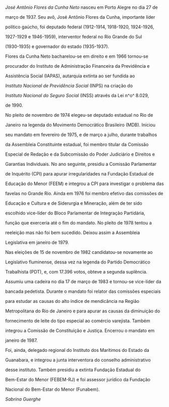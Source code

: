 

*José Antônio Flores da Cunha Neto* nasceu em Porto Alegre no dia 27 de

março de 1937. Seu avô, José Antônio Flores da Cunha, importante líder

político gaúcho, foi deputado federal (1912-1914, 1918-1920, 1924-1926,

1927-1929 e 1946-1959), interventor federal no Rio Grande do Sul

(1930-1935) e governador do estado (1935-1937).



Flores da Cunha Neto bacharelou-se em direito e em 1966 tornou-se

procurador do Instituto de Administração Financeira da Previdência e

Assistência Social (IAPAS), autarquia extinta ao ser fundida ao

*Instituto Nacional de Previdência Social* (INPS) na criação do

*Instituto Nacional do Seguro Social* (INSS) através da Lei n^o^ 8.029,

de 1990.



No pleito de novembro de 1974 elegeu-se deputado estadual no Rio de

Janeiro na legenda do Movimento Democrático Brasileiro (MDB). Iniciou

seu mandato em fevereiro de 1975, e de março a julho, durante trabalhos

da Assembleia Constituinte estadual, foi membro titular da Comissão

Especial de Redação e da Subcomissão do Poder Judiciário e Direitos e

Garantias Individuais. No ano seguinte, presidiu a Comissão Parlamentar

de Inquérito (CPI) para apurar irregularidades na Fundação Estadual de

Educação do Menor (FEEM) e integrou a CPI para investigar o problema das

favelas no Grande Rio. Ainda em 1976 foi membro efetivo das comissões de

Educação e Cultura e de Siderurgia e Mineração, além de ter sido

escolhido vice-líder do Bloco Parlamentar de Integração Partidária,

função que exerceria até o fim do mandato. No pleito de 1978 tentou a

reeleição mas não foi bem sucedido. Deixou assim a Assembleia

Legislativa em janeiro de 1979.



Nas eleições de 15 de novembro de 1982 candidatou-se novamente ao

Legislativo fluminense, dessa vez na legenda do Partido Democrático

Trabalhista (PDT), e, com 17.396 votos, obteve a segunda suplência.

Assumiu uma cadeira no dia 17 de março de 1983 e tornou-se vice-líder da

bancada pedetista. Durante o mandato foi relator das comissões especiais

para estudar as causas do alto índice de mendicância na Região

Metropolitana do Rio de Janeiro e para apurar as causas da diminuição do

fornecimento de leite do tipo especial ao comércio varejista. Também

integrou a Comissão de Constituição e Justiça. Encerrou o mandato em

janeiro de 1987.



Foi, ainda, delegado regional do Instituto dos Marítimos do Estado da

Guanabara, e integrou a junta interventora do conselho administrativo

desse instituto. Também presidiu a extinta Fundação Estadual do

Bem-Estar do Menor (FEBEM-RJ) e foi assessor jurídico da Fundação

Nacional do Bem-Estar do Menor (Funabem).



*Sabrina Guerghe*




